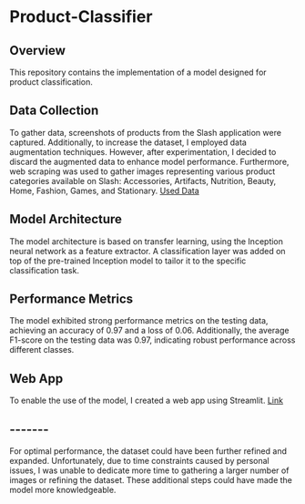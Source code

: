 # Product-Classifier

## Overview
This repository contains the implementation of a model designed for product classification.

## Data Collection
To gather data, screenshots of products from the Slash application were captured. Additionally, to increase the dataset, I employed data augmentation techniques. However, after experimentation, I decided to discard the augmented data to enhance model performance. Furthermore, web scraping was used to gather images representing various product categories available on Slash: Accessories, Artifacts, Nutrition, Beauty, Home, Fashion, Games, and Stationary.
[Used Data](https://drive.google.com/drive/folders/1DJIJ4A8ayHFxJ09wF62oXbVVroKz7AzW?usp=drive_link)

## Model Architecture
The model architecture is based on transfer learning, using the Inception neural network as a feature extractor. A classification layer was added on top of the pre-trained Inception model to tailor it to the specific classification task.

## Performance Metrics
The model exhibited strong performance metrics on the testing data, achieving an accuracy of 0.97 and a loss of 0.06. Additionally, the average F1-score on the testing data was 0.97, indicating robust performance across different classes.

## Web App
To enable the use of the model, I created a web app using Streamlit.
[Link](https://pr0ductimageclassifier.streamlit.app/)

## -------
For optimal performance, the dataset could have been further refined and expanded. Unfortunately, due to time constraints caused by personal issues, I was unable to dedicate more time to gathering a larger number of images or refining the dataset. These additional steps could have made the model more knowledgeable.

